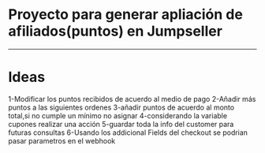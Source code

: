 # Proyecto para generar apliación de afiliados(puntos) en Jumpseller
---
# Ideas 
1-Modificar los puntos recibidos de acuerdo al medio de pago 
2-Añadir más puntos a las siguientes ordenes
3-añadir puntos de acuerdo al monto total,si no cumple un mínimo no asignar
4-considerando la variable cupones realizar una acción
5-guardar toda la info del customer para futuras consultas
6-Usando los addicional Fields del checkout se podrian pasar parametros en el webhook
